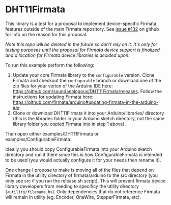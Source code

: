DHT11Firmata
============

This library is a test for a proposal to implement device-specific Firmata
features outside of the main Firmata repository. See [issue #132](https://github.com/firmata/arduino/issues/132) on github for
info on the reason for this proposal.

*Note this repo will be deleted in the future so don't rely on it. It's only
for testing purposes until the proposal for Firmata device support is finalized
and a location for Firmata device libraries is decided upon.*

To run this example perform the following:

1. Update your core Firmata library to the `configurable` version. Clone Firmata and checkout the `configurable` branch or download one of the zip files for your verion of the Arduino IDE here: https://github.com/soundanalogous/DHT11Firmata/releases.
Follow the instructions for updating Firmata here: https://github.com/firmata/arduino#updating-firmata-in-the-arduino-ide.
2. Clone or download DHT11Firmata it into your Arduino/libraries/ directory (this is the libraries folder in your Arduino sketch directory, not the same library folder you copied Firmata into in step 1 above).

Then open either examples/DHT11Firmata or examples/ConfigurableFirmata.

Ideally you should copy ConfigurableFirmata into your Arduino sketch directory
and run it there since this is how ConfigurableFirmata is intended to be used (you would actually configure it for your needs then rename it).

One change I propose to make is moving all of the files that depend on Firmata
in the utility directory of firmata/arduino to the src directory (you only see
src if you run the release.sh script). This will prevent firmata device library
developers from needing to specificy the utility directory (`<utility/filename.h>`).
Only dependencies that do not reference Firmata will remain in utility (eg. Encoder, OneWire, StepperFirmata, etc).
